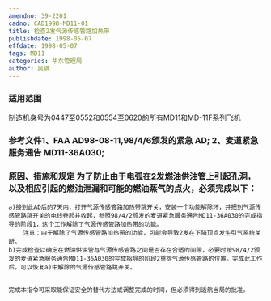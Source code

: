 ```yaml
---
amendno: 39-2201
cadno: CAD1998-MD11-01
title: 检查2发气源传感管路加热带
publishdate: 1998-05-07
effdate: 1998-05-07
tags: MD11
categories: 华东管理局
author: 吴镝
---
```


### 适用范围 
制造机身号为0447至0552和0554至0620的所有MD11和MD-11F系列飞机

### 参考文件1、FAA AD98-08-11,98/4/6颁发的紧急 AD; 2、麦道紧急服务通告 MD11-36A030;

### 原因、措施和规定 为了防止由于电弧在2发燃油供油管上引起孔洞，以及相应引起的燃油泄漏和可能的燃油蒸气的点火，必须完成以下： 
    a)接到此AD后的7天内，打开气源传感管路加热带跳开关，安装一个功能解除环，并把到气源传感管路跳开关的电线卷起并收起，参照98/4/2颁发的麦道紧急服务通告MD11-36A030的完成指导的阶段1，这个工作解除了气源传感管路加热带的功能。 
        注意：由于解除了气源传感管路加热带的功能，可能会导致2发在下降顶点发生引气系统关断。 
    b)完成检查以确定在燃油供油管与气源传感管路之间是否存在合适的间隙，必要时按98/4/2颁发的麦道紧急服务通告MD11-36A030的完成指导的阶段2重排气源传感管路的位置。完成此工作后，可以恢复a)中解除的气源传感管路跳开关。 

       
    完成本指令可采取能保证安全的替代方法或调整完成的时间，但必须得到适航当局的批准。
